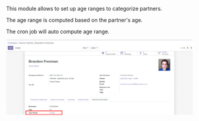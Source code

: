 This module allows to set up age ranges to categorize partners.

The age range is computed based on the partner's age.

The cron job will auto compute age range.

![image](../static/description/age_range.png)
